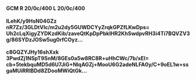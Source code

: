 #### GCM R 20/0c/400 L 20/0c/400
**lLehK/y9HsN04GZz**<br/>**nR7Zz/3GLDtVIc/m2u2dy5GUWDCYyZrqkGPZfLKwDps=**<br/>**Uh2cLqXigyZYDKzdKib/zaveQtKpDpPbklHR2KhSwdpvRH3i4Ti7BQVZV3g/86SYDzJOSw5ug0rfCOyz...**<br/><br/>
**c8GQZYJHy16shXxk**<br/>**3PwdZj1NSpT9SnM/8GEs0a5w8RC8R+uHhCWc/7b/xEI=**<br/>**cb+5tekbquMD5d6U7JiG+NlqAGZj+MooU6G2adeNLFA0y/C+9oEL1w+ssgaMUiRRlBDd8ZDooMWiQtGk...**